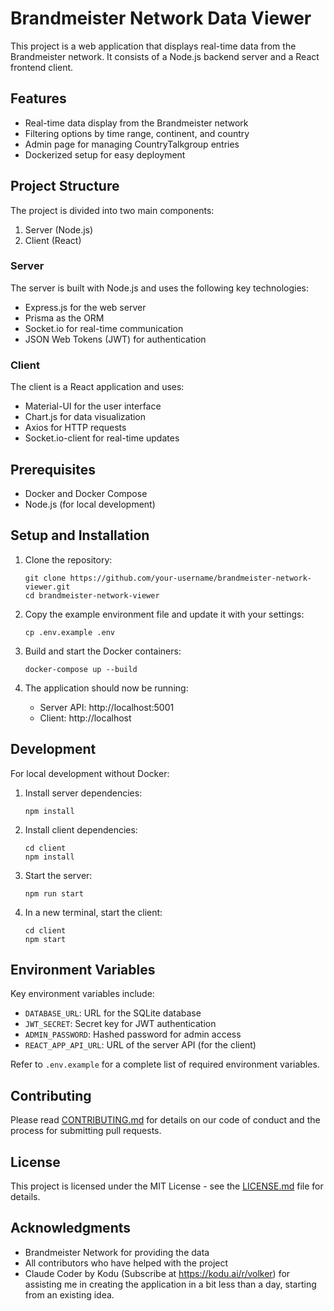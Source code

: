 # Brandmeister Network Data Viewer

This project is a web application that displays real-time data from the Brandmeister network. It consists of a Node.js backend server and a React frontend client.

## Features

- Real-time data display from the Brandmeister network
- Filtering options by time range, continent, and country
- Admin page for managing CountryTalkgroup entries
- Dockerized setup for easy deployment

## Project Structure

The project is divided into two main components:

1. Server (Node.js)
2. Client (React)

### Server

The server is built with Node.js and uses the following key technologies:

- Express.js for the web server
- Prisma as the ORM
- Socket.io for real-time communication
- JSON Web Tokens (JWT) for authentication

### Client

The client is a React application and uses:

- Material-UI for the user interface
- Chart.js for data visualization
- Axios for HTTP requests
- Socket.io-client for real-time updates

## Prerequisites

- Docker and Docker Compose
- Node.js (for local development)

## Setup and Installation

1. Clone the repository:
   ```
   git clone https://github.com/your-username/brandmeister-network-viewer.git
   cd brandmeister-network-viewer
   ```

2. Copy the example environment file and update it with your settings:
   ```
   cp .env.example .env
   ```

3. Build and start the Docker containers:
   ```
   docker-compose up --build
   ```

4. The application should now be running:
   - Server API: http://localhost:5001
   - Client: http://localhost

## Development

For local development without Docker:

1. Install server dependencies:
   ```
   npm install
   ```

2. Install client dependencies:
   ```
   cd client
   npm install
   ```

3. Start the server:
   ```
   npm run start
   ```

4. In a new terminal, start the client:
   ```
   cd client
   npm start
   ```

## Environment Variables

Key environment variables include:

- `DATABASE_URL`: URL for the SQLite database
- `JWT_SECRET`: Secret key for JWT authentication
- `ADMIN_PASSWORD`: Hashed password for admin access
- `REACT_APP_API_URL`: URL of the server API (for the client)

Refer to `.env.example` for a complete list of required environment variables.

## Contributing

Please read [CONTRIBUTING.md](CONTRIBUTING.md) for details on our code of conduct and the process for submitting pull requests.

## License

This project is licensed under the MIT License - see the [LICENSE.md](LICENSE.md) file for details.

## Acknowledgments

- Brandmeister Network for providing the data
- All contributors who have helped with the project
- Claude Coder by Kodu (Subscribe at https://kodu.ai/r/volker) for assisting me in creating the application in a bit less than a day, starting from an existing idea. 
